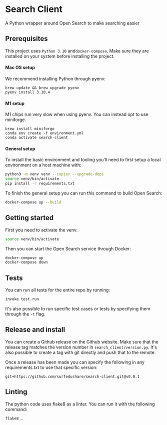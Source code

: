 # Search Client

A Python wrapper around Open Search to make searching easier

## Prerequisites

This project uses `Python 3.10` and`docker-compose`.
Make sure they are installed on your system before installing the project.

#### Mac OS setup

We recommend installing Python through pyenv:

```
brew update && brew upgrade pyenv
pyenv install 3.10.4
```

#### M1 setup

M1 chips run very slow when using pyenv. You can instead opt to use miniforge.
```
brew install miniforge
conda env create -f environment.yml
conda activate search-client
```


#### General setup

To install the basic environment and tooling you'll need to first setup a local environment on a host machine with:

```bash
python3 -m venv venv --copies --upgrade-deps
source venv/bin/activate
pip install -r requirements.txt
```

To finish the general setup you can run this command to build Open Search:

```bash
docker-compose up --build
```


## Getting started

First you need to activate the venv:

```bash
source venv/bin/activate
```

Then you can start the Open Search service through Docker:

```bash
docker-compose up
docker-compose down
```

## Tests

You can run all tests for the entire repo by running:

```bash
invoke test.run
```

It's also possible to run specific test cases or tests by specifying them through the ``-t`` flag.

## Release and install

You can create a Github release on the Github website.
Make sure that the release tag matches the version number in ``search_client/version.py``.
It's also possible to create a tag with git directly and push that to the remote.

Once a release has been made you can specify the following in any requirements.txt to use that specific version:

```
git+https://github.com/surfedushare/search-client.git@v0.0.1
```

## Linting

The python code uses flake8 as a linter. You can run it with the following command:

```bash
flake8 .
```
